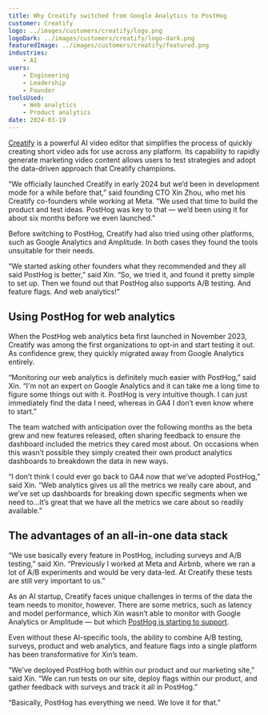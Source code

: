 ```yaml
---
title: Why Creatify switched from Google Analytics to PostHog
customer: Creatify
logo: ../images/customers/creatify/logo.png
logoDark: ../images/customers/creatify/logo-dark.png
featuredImage: ../images/customers/creatify/featured.png
industries:
    - AI
users:
    - Engineering
    - Leadership
    - Founder
toolsUsed:
    - Web analytics
    - Product analytics
date: 2024-03-19
---
```


[Creatify](https://creatify.ai/) is a powerful AI video editor that simplifies the process of quickly creating short video ads for use across any platform. Its capability to rapidly generate marketing video content allows users to test strategies and adopt the data-driven approach that Creatify champions.

“We officially launched Creatify in early 2024 but we’d been in development mode for a while before that,” said founding CTO Xin Zhou, who met his Creatify co-founders while working at Meta. “We used that time to build the product and test ideas. PostHog was key to that — we’d been using it for about six months before we even launched.”

Before switching to PostHog, Creatify had also tried using other platforms, such as Google Analytics and Amplitude. In both cases they found the tools unsuitable for their needs.

“We started asking other founders what they recommended and they all said PostHog is better,” said Xin. “So, we tried it, and found it pretty simple to set up. Then we found out that PostHog also supports A/B testing. And feature flags. And web analytics!”

## Using PostHog for web analytics

When the PostHog web analytics beta first launched in November 2023, Creatify was among the first organizations to opt-in and start testing it out. As confidence grew, they quickly migrated away from Google Analytics entirely. 

“Monitoring our web analytics is definitely much easier with PostHog,” said Xin. “I'm not an expert on Google Analytics and it can take me a long time to figure some things out with it. PostHog is very intuitive though. I can just immediately find the data I need, whereas in GA4 I don’t even know where to start.”

<BorderWrapper>
<Quote
    imageSource="/images/customers/creatify_xin.jpg"
    size="md"
    name="Xin Zhou"
    title="CTO at Creatify"
    quote={`“I don't think I could ever go back to GA4 now that we've adopted PostHog. Web analytics gives us all the metrics we really care about. It is so much easier to use than GA4!”`}
/>
</BorderWrapper>

The team watched with anticipation over the following months as the beta grew and new features released, often sharing feedback to ensure the dashboard included the metrics they cared most about. On occasions when this wasn’t possible they simply created their own product analytics dashboards to breakdown the data in new ways. 

“I don’t think I could ever go back to GA4 now that we’ve adopted PostHog,” said Xin. “Web analytics gives us all the metrics we really care about, and we’ve set up dashboards for breaking down specific segments when we need to...It’s great that we have all the metrics we care about so readily available.” 

## The advantages of an all-in-one data stack

“We use basically every feature in PostHog, including surveys and A/B testing,” said Xin. “Previously I worked at Meta and Airbnb, where we ran a lot of A/B experiments and would be very data-led. At Creatify these tests are still very important to us.”

As an AI startup, Creatify faces unique challenges in terms of the data the team needs to monitor, however. There are some metrics, such as latency and model performance, which Xin wasn’t able to monitor with Google Analytics or Amplitude — but which [PostHog is starting to support](/templates/ai-analytics).

Even without these AI-specific tools, the ability to combine A/B testing, surveys, product and web analytics, and feature flags into a single platform has been transformative for Xin’s team. 

“We’ve deployed PostHog both within our product and our marketing site,” said Xin. “We can run tests on our site, deploy flags within our product, and gather feedback with surveys and track it all in PostHog.”

“Basically, PostHog has everything we need. We love it for that.”